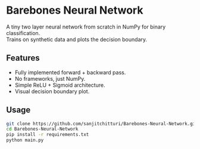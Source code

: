 # Barebones Neural Network

A tiny two layer neural network from scratch in NumPy for binary classification.  
Trains on synthetic data and plots the decision boundary.

## Features
- Fully implemented forward + backward pass.
- No frameworks, just NumPy.
- Simple ReLU + Sigmoid architecture.
- Visual decision boundary plot.

## Usage
```bash
git clone https://github.com/sanjitchitturi/Barebones-Neural-Network.git
cd Barebones-Neural-Network
pip install -r requirements.txt
python main.py
